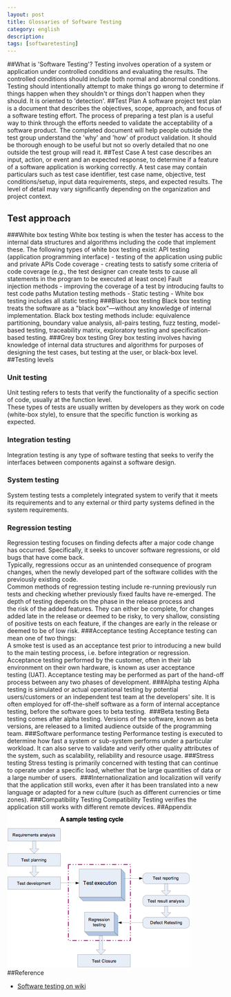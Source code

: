 ```yaml
---
layout: post
title: Glossaries of Software Testing
category: english
description: 
tags: [softwaretesting]
---
```

##What is 'Software Testing'?
Testing involves operation of a system or application under controlled conditions and evaluating the results. The controlled conditions should include both normal and abnormal conditions. Testing should intentionally attempt to make things go wrong to determine if things happen when they shouldn't or things don't happen when they should. It is oriented to 'detection'. 
##Test Plan
A software project test plan is a document that describes the objectives, scope, approach, and focus of a software testing effort. The process of preparing a test plan is a useful way to think through the efforts needed to validate the acceptability of a software product. The completed document will help people outside the test group understand the 'why' and 'how' of product validation. It should be thorough enough to be useful but not so overly detailed that no one outside the test group will read it. 
##Test Case
A test case describes an input, action, or event and an expected response, to determine if a feature of a software application is working correctly. A test case may contain particulars such as test case identifier, test case name, objective, test conditions/setup, input data requirements, steps, and expected results. The level of detail may vary significantly depending on the organization and project context. 
## Test approach
###White box testing 
White box testing is when the tester has access to the internal data structures and algorithms including the code that implement these.
The following types of white box testing exist:
API testing (application programming interface) - testing of the application using public and private APIs
Code coverage - creating tests to satisfy some criteria of code coverage (e.g., the test designer can create tests to cause all statements in the program to be executed at least once)
Fault injection methods - improving the coverage of a test by introducing faults to test code paths
Mutation testing methods - Static testing - White box testing includes all static testing
###Black box testing
Black box testing treats the software as a "black box"—without any knowledge of internal implementation. Black box testing methods include: equivalence partitioning, boundary value analysis, all-pairs testing, fuzz testing, model-based testing, traceability matrix, exploratory testing and specification-based testing.
###Grey box testing 
Grey box testing involves having knowledge of internal data structures and algorithms for purposes of designing the test cases, but testing at the user, or black-box level.
##Testing levels
### Unit testing 
Unit testing refers to tests that verify the functionality of a specific section of code, usually at the function level. 
<br/>These types of tests are usually written by developers as they work on code (white-box style), to ensure that the specific function is working as expected.
### Integration testing 
Integration testing is any type of software testing that seeks to verify the interfaces between components against a software design. 
### System testing 
System testing tests a completely integrated system to verify that it meets its requirements and to any external or third party systems defined in the system requirements.
### Regression testing 
Regression testing focuses on finding defects after a major code change has occurred. Specifically, it seeks to uncover software regressions, or old bugs that have come back.
<br/>Typically, regressions occur as an unintended consequence of program changes, when the newly developed part of the software collides with the previously existing code.
<br/>Common methods of regression testing include re-running previously run tests and checking whether previously fixed faults have re-emerged. The depth of testing depends on the phase in the release process and the risk of the added features. They can either be complete, for changes added late in the release or deemed to be risky, to very shallow, consisting of positive tests on each feature, if the changes are early in the release or deemed to be of low risk.
###Acceptance testing 
Acceptance testing can mean one of two things:
<br/>A smoke test is used as an acceptance test prior to introducing a new build to the main testing process, i.e. before integration or regression.
<br/>Acceptance testing performed by the customer, often in their lab environment on their own hardware, is known as user acceptance testing (UAT). Acceptance testing may be performed as part of the hand-off process between any two phases of development.
###Alpha testing 
Alpha testing is simulated or actual operational testing by potential users/customers or an independent test team at the developers' site. 
It is often employed for off-the-shelf software as a form of internal acceptance testing, before the software goes to beta testing. 
###Beta testing 
Beta testing comes after alpha testing. Versions of the software, known as beta versions, are released to a limited audience outside of the programming team.
###Software performance testing
Performance testing is executed to determine how fast a system or sub-system performs under a particular workload. It can also serve to validate and verify other quality attributes of the system, such as scalability, reliability and resource usage.
###Stress testing
Stress testing is primarily concerned with testing that can continue to operate under a specific load, whether that be large quantities of data or a large number of users. 
###Internationalization and localization 
will verify that the application still works, even after it has been translated into a new language or adapted for a new culture (such as different currencies or time zones).
###Compatibility Testing
Compatibility Testing verifies the application still works with different remote devices.
##Appendix
![sample testing cycle](/assets/images/english/sampletestingcycle.png)
##Reference
* [Software testing on wiki](http://en.wikipedia.org/wiki/Software_testing)   
